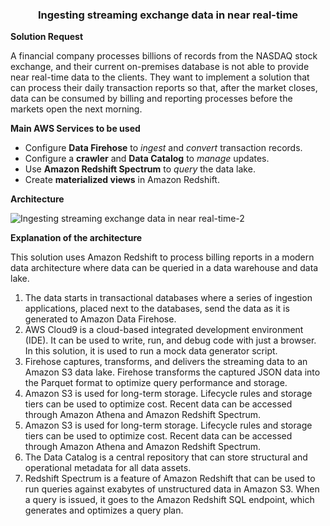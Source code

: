 **<h3><p align="center"> Ingesting streaming exchange data in near real-time </p></h3>**

**Solution Request**

A financial company processes billions of records from the NASDAQ stock exchange, and their current on-premises 
database is not able to provide near real-time data to the clients. They want to implement a solution that can 
process their daily transaction reports so that, after the market closes, data can be consumed by billing and 
reporting processes before the markets open the next morning. 


**Main AWS Services to be used**

- Configure **Data Firehose** to _ingest_ and _convert_ transaction records.
- Configure a **crawler** and **Data Catalog** to _manage_ updates.
- Use **Amazon Redshift Spectrum** to _query_ the data lake.
- Create **materialized views** in Amazon Redshift.

**Architecture**

![Ingesting streaming exchange data in near real-time-2](https://github.com/user-attachments/assets/389bc36e-708d-4380-a7fe-b354287adb7e)


**Explanation of the architecture**

This solution uses Amazon Redshift to process billing reports in a modern data architecture where data can be queried in a data warehouse and data lake.

1. The data starts in transactional databases where a series of ingestion applications, placed next to the databases, send the data as it is generated to Amazon Data Firehose.
2. AWS Cloud9 is a cloud-based integrated development environment (IDE). It can be used to write, run, and debug code with just a browser. In this solution, it is used to run a mock data generator script.
3. Firehose captures, transforms, and delivers the streaming data to an Amazon S3 data lake. Firehose transforms the captured JSON data into the Parquet format to optimize query performance and storage.
4. Amazon S3 is used for long-term storage. Lifecycle rules and storage tiers can be used to optimize cost. Recent data can be accessed through Amazon Athena and Amazon Redshift Spectrum. 
5. Amazon S3 is used for long-term storage. Lifecycle rules and storage tiers can be used to optimize cost. Recent data can be accessed through Amazon Athena and Amazon Redshift Spectrum. 
6. The Data Catalog is a central repository that can store structural and operational metadata for all data assets.
7. Redshift Spectrum is a feature of Amazon Redshift that can be used to run queries against exabytes of unstructured data in Amazon S3. When a query is issued, it goes to the Amazon Redshift SQL endpoint, which generates and optimizes a query plan.







